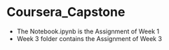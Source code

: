 # Coursera_Capstone
- The Notebook.ipynb is the Assignment of Week 1
- Week 3 folder contains the Assignment of Week 3
